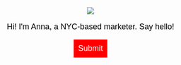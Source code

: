 <head>
  <title>Anna Dowlin</title>
  <style>
    body {
      text-align: center;
      background: url("http://mumbaiindia.com/wp-content/uploads/2017/07/636126590517793867-GettyImages-499425462.jpg");
      background-size: cover;
      background-position:  fixed;
      color: black;
      font-family: helvetica;
    }
    p {
      font-size: 18px;
    }
    input {
      border: 0;
      padding: 10px;
      font-size: 18px;
    }
    input[type="submit"] {
      background: red;
      color: white;
    }
  </style>
</head>
<body>
  <img src="/assets/anna.png">
  <p>Hi! I'm Anna, a NYC-based marketer. Say hello!</p>
  <input type="submit">
</body>
